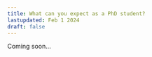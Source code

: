 ```yaml
---
title: What can you expect as a PhD student?
lastupdated: Feb 1 2024
draft: false
---
```


Coming soon...
<!-- * 3-6 months: Project, learn
* Define first project
* Carry out first project
* Carry out second project
* Start final project; work on dissertation
* Graduate
* Go off n a blaze of glory!


3500
-2250
1250 -->
